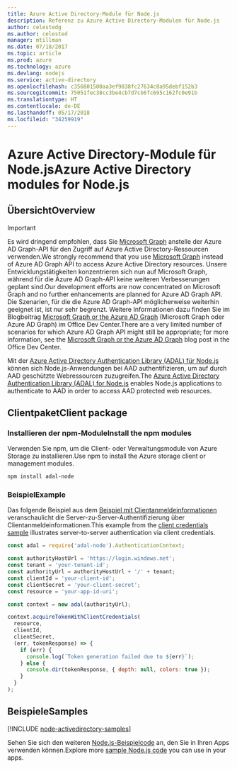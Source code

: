 ```yaml
---
title: Azure Active Directory-Module für Node.js
description: Referenz zu Azure Active Directory-Modulen für Node.js
author: celestedg
ms.author: celested
manager: mtillman
ms.date: 07/18/2017
ms.topic: article
ms.prod: azure
ms.technology: azure
ms.devlang: nodejs
ms.service: active-directory
ms.openlocfilehash: c356801500aa3ef9038fc27634c8a95debf152b3
ms.sourcegitcommit: 75051fec38cc3be4cb7d7cb6fc695c162fc0e91b
ms.translationtype: HT
ms.contentlocale: de-DE
ms.lasthandoff: 05/17/2018
ms.locfileid: "34259919"
---
```

# <a name="azure-active-directory-modules-for-nodejs"></a><span data-ttu-id="6ce97-103">Azure Active Directory-Module für Node.js</span><span class="sxs-lookup"><span data-stu-id="6ce97-103">Azure Active Directory modules for Node.js</span></span>

## <a name="overview"></a><span data-ttu-id="6ce97-104">Übersicht</span><span class="sxs-lookup"><span data-stu-id="6ce97-104">Overview</span></span>

> [!IMPORTANT]
> <span data-ttu-id="6ce97-105">Es wird dringend empfohlen, dass Sie [Microsoft Graph](https://graph.microsoft.io/) anstelle der Azure AD Graph-API für den Zugriff auf Azure Active Directory-Ressourcen verwenden.</span><span class="sxs-lookup"><span data-stu-id="6ce97-105">We strongly recommend that you use [Microsoft Graph](https://graph.microsoft.io/) instead of Azure AD Graph API to access Azure Active Directory resources.</span></span> <span data-ttu-id="6ce97-106">Unsere Entwicklungstätigkeiten konzentrieren sich nun auf Microsoft Graph, während für die Azure AD Graph-API keine weiteren Verbesserungen geplant sind.</span><span class="sxs-lookup"><span data-stu-id="6ce97-106">Our development efforts are now concentrated on Microsoft Graph and no further enhancements are planned for Azure AD Graph API.</span></span> <span data-ttu-id="6ce97-107">Die Szenarien, für die die Azure AD Graph-API möglicherweise weiterhin geeignet ist, ist nur sehr begrenzt. Weitere Informationen dazu finden Sie im Blogbeitrag [Microsoft Graph or the Azure AD Graph](https://dev.office.com/blogs/microsoft-graph-or-azure-ad-graph) (Microsoft Graph oder Azure AD Graph) im Office Dev Center.</span><span class="sxs-lookup"><span data-stu-id="6ce97-107">There are a very limited number of scenarios for which Azure AD Graph API might still be appropriate; for more information, see the [Microsoft Graph or the Azure AD Graph](https://dev.office.com/blogs/microsoft-graph-or-azure-ad-graph) blog post in the Office Dev Center.</span></span>

<span data-ttu-id="6ce97-108">Mit der [Azure Active Directory Authentication Library (ADAL) für Node.js](https://www.npmjs.com/package/adal-node) können sich Node.js-Anwendungen bei AAD authentifizieren, um auf durch AAD geschützte Webressourcen zuzugreifen.</span><span class="sxs-lookup"><span data-stu-id="6ce97-108">The [Azure Active Directory Authentication Library (ADAL) for Node.js](https://www.npmjs.com/package/adal-node) enables Node.js applications to authenticate to AAD in order to access AAD protected web resources.</span></span>

## <a name="client-package"></a><span data-ttu-id="6ce97-109">Clientpaket</span><span class="sxs-lookup"><span data-stu-id="6ce97-109">Client package</span></span>

### <a name="install-the-npm-modules"></a><span data-ttu-id="6ce97-110">Installieren der npm-Module</span><span class="sxs-lookup"><span data-stu-id="6ce97-110">Install the npm modules</span></span>

<span data-ttu-id="6ce97-111">Verwenden Sie npm, um die Client- oder Verwaltungsmodule von Azure Storage zu installieren.</span><span class="sxs-lookup"><span data-stu-id="6ce97-111">Use npm to install the Azure storage client or management modules.</span></span>

```bash
npm install adal-node
```   

### <a name="example"></a><span data-ttu-id="6ce97-112">Beispiel</span><span class="sxs-lookup"><span data-stu-id="6ce97-112">Example</span></span>

<span data-ttu-id="6ce97-113">Das folgende Beispiel aus dem [Beispiel mit Clientanmeldeinformationen](https://github.com/MSOpenTech/azure-activedirectory-library-for-nodejs/blob/master/sample/client-credentials-sample.js) veranschaulicht die Server-zu-Server-Authentifizierung über Clientanmeldeinformationen.</span><span class="sxs-lookup"><span data-stu-id="6ce97-113">This example from the [client credentials sample](https://github.com/MSOpenTech/azure-activedirectory-library-for-nodejs/blob/master/sample/client-credentials-sample.js) illustrates server-to-server authentication via client credentials.</span></span>

```javascript
const adal = require('adal-node').AuthenticationContext;

const authorityHostUrl = 'https://login.windows.net';
const tenant = 'your-tenant-id';
const authorityUrl = authorityHostUrl + '/' + tenant;
const clientId = 'your-client-id';
const clientSecret = 'your-client-secret';
const resource = 'your-app-id-uri';

const context = new adal(authorityUrl);

context.acquireTokenWithClientCredentials(
  resource,
  clientId,
  clientSecret,
  (err, tokenResponse) => {
    if (err) {
      console.log(`Token generation failed due to ${err}`);
    } else {
      console.dir(tokenResponse, { depth: null, colors: true });
    }
  }
);
```

## <a name="samples"></a><span data-ttu-id="6ce97-114">Beispiele</span><span class="sxs-lookup"><span data-stu-id="6ce97-114">Samples</span></span>

[!INCLUDE [node-activedirectory-samples](../docs-ref-conceptual/includes/activedirectory-samples.md)]

<span data-ttu-id="6ce97-115">Sehen Sie sich den weiteren [Node.js-Beispielcode](https://azure.microsoft.com/resources/samples/?platform=nodejs) an, den Sie in Ihren Apps verwenden können.</span><span class="sxs-lookup"><span data-stu-id="6ce97-115">Explore more [sample Node.js code](https://azure.microsoft.com/resources/samples/?platform=nodejs) you can use in your apps.</span></span>
